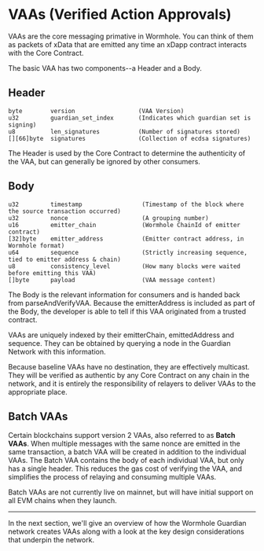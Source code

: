 # VAAs (Verified Action Approvals)

VAAs are the core messaging primative in Wormhole. You can think of them as packets of xData that are emitted any time an xDapp contract interacts with the Core Contract.

The basic VAA has two components--a Header and a Body.

## Header

    byte        version                  (VAA Version)
    u32         guardian_set_index       (Indicates which guardian set is signing)
    u8          len_signatures           (Number of signatures stored)
    [][66]byte  signatures               (Collection of ecdsa signatures)

The Header is used by the Core Contract to determine the authenticity of the VAA, but can generally be ignored by other consumers.

## Body

    u32         timestamp                 (Timestamp of the block where the source transaction occurred)
    u32         nonce                     (A grouping number)
    u16         emitter_chain             (Wormhole ChainId of emitter contract)
    [32]byte    emitter_address           (Emitter contract address, in Wormhole format)
    u64         sequence                  (Strictly increasing sequence, tied to emitter address & chain)
    u8          consistency_level         (How many blocks were waited before emitting this VAA)
    []byte      payload                   (VAA message content)

The Body is the relevant information for consumers and is handed back from parseAndVerifyVAA. Because the emitterAddress is included as part of the Body, the developer is able to tell if this VAA originated from a trusted contract.

VAAs are uniquely indexed by their emitterChain, emittedAddress and sequence. They can be obtained by querying a node in the Guardian Network with this information.

Because baseline VAAs have no destination, they are effectively multicast. They will be verified as authentic by any Core Contract on any chain in the network, and it is entirely the responsibility of relayers to deliver VAAs to the appropriate place.

## Batch VAAs

Certain blockchains support version 2 VAAs, also referred to as **Batch VAAs**. When multiple messages with the same nonce are emitted in the same transaction, a batch VAA will be created in addition to the individual VAAs. The Batch VAA contains the body of each individual VAA, but only has a single header. This reduces the gas cost of verifying the VAA, and simplifies the process of relaying and consuming multiple VAAs.

Batch VAAs are not currently live on mainnet, but will have initial support on all EVM chains when they launch.

---

In the next section, we'll give an overview of how the Wormhole Guardian network creates VAAs along with a look at the key design considerations that underpin the network.

